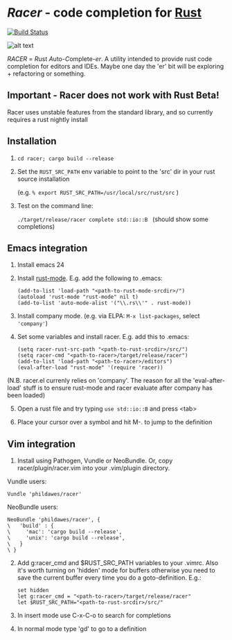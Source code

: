 # *Racer* - code completion for [Rust](http://www.rust-lang.org/)

[![Build Status](https://travis-ci.org/phildawes/racer.svg?branch=master)](https://travis-ci.org/phildawes/racer)

![alt text](https://github.com/phildawes/racer/raw/master/images/racer1.png "Racer emacs session")

*RACER* = *R*ust *A*uto-*C*omplete-*er*. A utility intended to provide rust code completion for editors and IDEs. Maybe one day the 'er' bit will be exploring + refactoring or something.

## Important - Racer does not work with Rust Beta!

Racer uses unstable features from the standard library, and so currently requires a rust nightly install

## Installation

1. ```cd racer; cargo build --release```

2. Set the ```RUST_SRC_PATH``` env variable to point to the 'src' dir in your rust source installation

   (e.g. ```% export RUST_SRC_PATH=/usr/local/src/rust/src``` )

3. Test on the command line:

   ```./target/release/racer complete std::io::B ```  (should show some completions)


## Emacs integration

1. Install emacs 24

2. Install [rust-mode](https://github.com/rust-lang/rust-mode). E.g. add the following to .emacs:

   ```
   (add-to-list 'load-path "<path-to-rust-mode-srcdir>/")
   (autoload 'rust-mode "rust-mode" nil t)
   (add-to-list 'auto-mode-alist '("\\.rs\\'" . rust-mode))
   ```

3. Install company mode. (e.g. via ELPA: ```M-x list-packages```, select ```'company'```)

4. Set some variables and install racer. E.g. add this to .emacs:

   ```
   (setq racer-rust-src-path "<path-to-rust-srcdir>/src/")
   (setq racer-cmd "<path-to-racer>/target/release/racer")
   (add-to-list 'load-path "<path-to-racer>/editors")
   (eval-after-load "rust-mode" '(require 'racer))
   ```

(N.B. racer.el currenly relies on 'company'. The reason for all the 'eval-after-load' stuff is to ensure rust-mode and racer evaluate after company has been loaded)

5. Open a rust file and try typing ```use std::io::B``` and press \<tab\>

6. Place your cursor over a symbol and hit M-. to jump to the definition



## Vim integration

1. Install using Pathogen, Vundle or NeoBundle. Or, copy racer/plugin/racer.vim into your .vim/plugin directory.

  Vundle users:
  ```
  Vundle 'phildawes/racer'
  ```

  NeoBundle users:
  ```
  NeoBundle 'phildawes/racer', {
  \   'build' : {
  \     'mac': 'cargo build --release',
  \     'unix': 'cargo build --release',
  \   }
  \ }
  ```

2. Add g:racer_cmd and $RUST_SRC_PATH variables to your .vimrc. Also it's worth turning on 'hidden' mode for buffers otherwise you need to save the current buffer every time you do a goto-definition. E.g.:

     ```
     set hidden
     let g:racer_cmd = "<path-to-racer>/target/release/racer"
     let $RUST_SRC_PATH="<path-to-rust-srcdir>/src/"
     ```

3. In insert mode use C-x-C-o to search for completions

4. In normal mode type 'gd' to go to a definition
